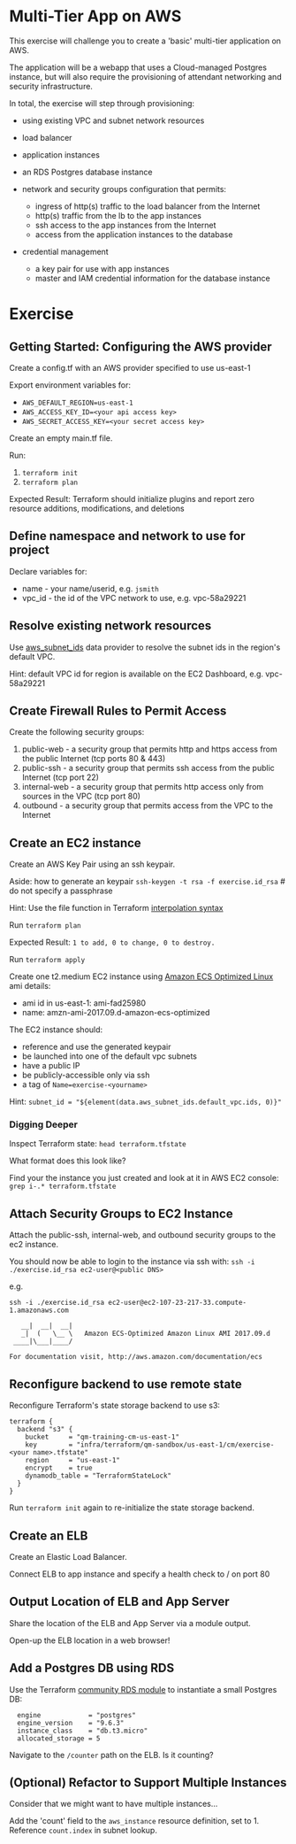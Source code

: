 # Multi-Tier App on AWS #

This exercise will challenge you to create a 'basic' multi-tier application on AWS.

The application will be a webapp that uses a Cloud-managed Postgres instance, but will also require the provisioning of attendant networking and security infrastructure.

In total, the exercise will step through provisioning:

* using existing VPC and subnet network resources
* load balancer
* application instances
* an RDS Postgres database instance
* network and security groups configuration that permits:

    * ingress of http(s) traffic to the load balancer from the Internet
    * http(s) traffic from the lb to the app instances
    * ssh access to the app instances from the Internet
    * access from the application instances to the database

* credential management
    * a key pair for use with app instances
    * master and IAM credential information for the database instance

# Exercise #

## Getting Started: Configuring the AWS provider ##

Create a config.tf with an AWS provider specified to use us-east-1

Export environment variables for:

* `AWS_DEFAULT_REGION=us-east-1`
* `AWS_ACCESS_KEY_ID=<your api access key>`
* `AWS_SECRET_ACCESS_KEY=<your secret access key>`

Create an empty main.tf file.

Run:

1. `terraform init`
2. `terraform plan`

Expected Result: 
Terraform should initialize plugins and report zero resource additions, modifications, and deletions

## Define namespace and network to use for project ##

Declare variables for:

* name - your name/userid, e.g. `jsmith`
* vpc_id - the id of the VPC network to use, e.g. vpc-58a29221 

## Resolve existing network resources ##

Use [aws_subnet_ids](https://www.terraform.io/docs/providers/aws/d/subnet_ids.html) data provider to resolve the subnet ids in the region's default VPC.

Hint: default VPC id for region is available on the EC2 Dashboard, e.g. vpc-58a29221

## Create Firewall Rules to Permit Access ##

Create the following security groups:
 
1. public-web - a security group that permits http and https access from the public Internet (tcp ports 80 & 443) 
2. public-ssh - a security group that permits ssh access from the public Internet (tcp port 22)
3. internal-web - a security group that permits http access only from sources in the VPC (tcp port 80) 
4. outbound - a security group that permits access from the VPC to the Internet

## Create an EC2 instance ##

Create an AWS Key Pair using an ssh keypair.

Aside: how to generate an keypair `ssh-keygen -t rsa -f exercise.id_rsa` # do not specify a passphrase

Hint: Use the file function in Terraform [interpolation syntax](https://www.terraform.io/docs/configuration/interpolation.html)

Run `terraform plan`

Expected Result: `1 to add, 0 to change, 0 to destroy.` 

Run `terraform apply`

Create one t2.medium EC2 instance using [Amazon ECS Optimized Linux](http://docs.aws.amazon.com/AmazonECS/latest/developerguide/ecs-optimized_AMI.html)
ami details:

* ami id in us-east-1: ami-fad25980
* name: amzn-ami-2017.09.d-amazon-ecs-optimized 

The EC2 instance should:

* reference and use the generated keypair
* be launched into one of the default vpc subnets
* have a public IP
* be publicly-accessible only via ssh
* a tag of `Name=exercise-<yourname>`

Hint: `subnet_id = "${element(data.aws_subnet_ids.default_vpc.ids, 0)}"`

### Digging Deeper ###

Inspect Terraform state:
`head terraform.tfstate`

What format does this look like?

Find your the instance you just created and look at it in AWS EC2 console:
`grep i-.* terraform.tfstate`


## Attach Security Groups to EC2 Instance ##

Attach the public-ssh, internal-web, and outbound security groups to the ec2 instance.

You should now be able to login to the instance via ssh with:
`ssh -i ./exercise.id_rsa ec2-user@<public DNS>`

e.g.
```
ssh -i ./exercise.id_rsa ec2-user@ec2-107-23-217-33.compute-1.amazonaws.com

   __|  __|  __|
   _|  (   \__ \   Amazon ECS-Optimized Amazon Linux AMI 2017.09.d
 ____|\___|____/

For documentation visit, http://aws.amazon.com/documentation/ecs
```

## Reconfigure backend to use remote state ##

Reconfigure Terraform's state storage backend to use s3:

```
terraform {
  backend "s3" {
    bucket     = "qm-training-cm-us-east-1"
    key        = "infra/terraform/qm-sandbox/us-east-1/cm/exercise-<your name>.tfstate"
    region     = "us-east-1"
    encrypt    = true
    dynamodb_table = "TerraformStateLock"
  }
}
```

Run `terraform init` again to re-initialize the state storage backend.

## Create an ELB ##

Create an Elastic Load Balancer.

Connect ELB to app instance and specify a health check to / on port 80


## Output Location of ELB and App Server ##

Share the location of the ELB and App Server via a module output.

Open-up the ELB location in a web browser!

## Add a Postgres DB using RDS ##

Use the Terraform [community RDS module](https://github.com/terraform-aws-modules/terraform-aws-rds) to instantiate a small Postgres DB:

```
  engine            = "postgres"
  engine_version    = "9.6.3"
  instance_class    = "db.t3.micro"
  allocated_storage = 5
```

Navigate to the `/counter` path on the ELB.  Is it counting?

## (Optional) Refactor to Support Multiple Instances ##

Consider that we might want to have multiple instances...

Add the 'count' field to the `aws_instance` resource definition, set to 1.  Reference `count.index` in subnet lookup.

